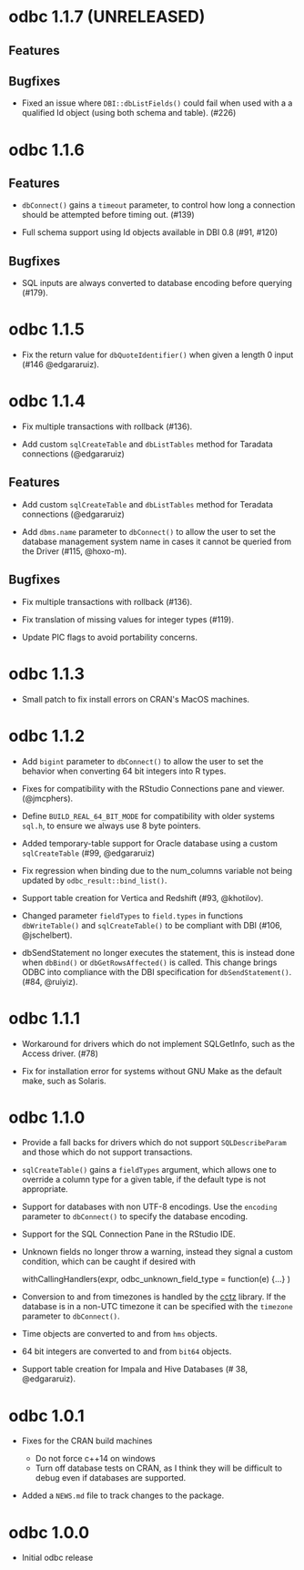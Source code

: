 # odbc 1.1.7 (UNRELEASED)

## Features

## Bugfixes

* Fixed an issue where `DBI::dbListFields()` could fail when used with a
  a qualified Id object (using both schema and table). (#226)

# odbc 1.1.6

## Features

* `dbConnect()` gains a `timeout` parameter, to control how long a connection
  should be attempted before timing out. (#139)

* Full schema support using Id objects available in DBI 0.8 (#91, #120)

## Bugfixes

* SQL inputs are always converted to database encoding before querying (#179).

# odbc 1.1.5

* Fix the return value for `dbQuoteIdentifier()` when given a length 0 input
  (#146 @edgararuiz).

# odbc 1.1.4

* Fix multiple transactions with rollback (#136).

* Add custom `sqlCreateTable` and `dbListTables` method for Taradata connections (@edgararuiz)
## Features

* Add custom `sqlCreateTable` and `dbListTables` method for Teradata
  connections (@edgararuiz)

* Add `dbms.name` parameter to `dbConnect()` to allow the user to set the
  database management system name in cases it cannot be queried from the
  Driver (#115, @hoxo-m).

## Bugfixes

* Fix multiple transactions with rollback (#136).

* Fix translation of missing values for integer types (#119).

* Update PIC flags to avoid portability concerns.

# odbc 1.1.3

* Small patch to fix install errors on CRAN's MacOS machines.

# odbc 1.1.2

* Add `bigint` parameter to `dbConnect()` to allow the user to set the behavior
  when converting 64 bit integers into R types.

* Fixes for compatibility with the RStudio Connections pane and
  viewer. (@jmcphers).

* Define `BUILD_REAL_64_BIT_MODE` for compatibility with older systems `sql.h`,
  to ensure we always use 8 byte pointers.

* Added temporary-table support for Oracle database using a custom
  `sqlCreateTable` (#99, @edgararuiz)

* Fix regression when binding due to the num_columns variable not being updated
  by `odbc_result::bind_list()`.

* Support table creation for Vertica and Redshift (#93, @khotilov).

* Changed parameter `fieldTypes` to `field.types` in functions `dbWriteTable()`
  and `sqlCreateTable()` to be compliant with DBI (#106, @jschelbert).

* dbSendStatement no longer executes the statement, this is instead done when
  `dbBind()` or `dbGetRowsAffected()` is called. This change brings ODBC into
  compliance with the DBI specification for `dbSendStatement()`. (#84, @ruiyiz).

# odbc 1.1.1

* Workaround for drivers which do not implement SQLGetInfo, such as the Access
  driver. (#78)

* Fix for installation error for systems without GNU Make as the default make, such as
  Solaris.

# odbc 1.1.0

* Provide a fall backs for drivers which do not support `SQLDescribeParam` and
  those which do not support transactions.

* `sqlCreateTable()` gains a `fieldTypes` argument, which allows one to
  override a column type for a given table, if the default type is not
  appropriate.

* Support for databases with non UTF-8 encodings. Use the `encoding` parameter
  to `dbConnect()` to specify the database encoding.

* Support for the SQL Connection Pane in the RStudio IDE.

* Unknown fields no longer throw a warning, instead they signal a custom
  condition, which can be caught if desired with

    withCallingHandlers(expr, odbc_unknown_field_type = function(e) {...} )

* Conversion to and from timezones is handled by the
  [cctz](https://github.com/google/cctz) library. If the database is in a non-UTC
  timezone it can be specified with the `timezone` parameter to `dbConnect()`.

* Time objects are converted to and from `hms` objects.

* 64 bit integers are converted to and from `bit64` objects.

* Support table creation for Impala and Hive Databases (# 38, @edgararuiz).

# odbc 1.0.1

* Fixes for the CRAN build machines
  - Do not force c++14 on windows
  - Turn off database tests on CRAN, as I think they will be difficult to debug even if databases are supported.

* Added a `NEWS.md` file to track changes to the package.

# odbc 1.0.0

* Initial odbc release

